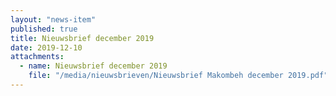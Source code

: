 ```yaml
---
layout: "news-item"
published: true
title: Nieuwsbrief december 2019
date: 2019-12-10
attachments:
  - name: Nieuwsbrief december 2019
    file: "/media/nieuwsbrieven/Nieuwsbrief Makombeh december 2019.pdf"
---
```

